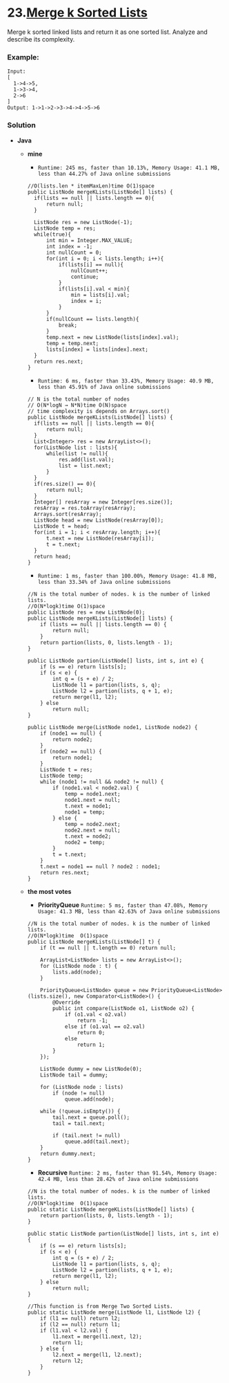# 23.[Merge k Sorted Lists](https://leetcode.com/problems/merge-k-sorted-lists/)

Merge k sorted linked lists and return it as one sorted list. Analyze and describe its complexity.

### Example:
    Input:
    [
      1->4->5,
      1->3->4,
      2->6
    ]
    Output: 1->1->2->3->4->4->5->6
    
### Solution
* **Java**
  * **mine**  
    
    * `Runtime: 245 ms, faster than 10.13%, Memory Usage: 41.1 MB, less than 44.27% of Java online submissions`
    ```
    //O(lists.len * itemMaxLen)time O(1)space
    public ListNode mergeKLists(ListNode[] lists) {
      if(lists == null || lists.length == 0){
          return null;
      }

      ListNode res = new ListNode(-1);
      ListNode temp = res;
      while(true){
          int min = Integer.MAX_VALUE;
          int index = -1;
          int nullCount = 0;
          for(int i = 0; i < lists.length; i++){
              if(lists[i] == null){
                  nullCount++;
                  continue;
              }
              if(lists[i].val < min){
                  min = lists[i].val;
                  index = i;
              }
          }
          if(nullCount == lists.length){
              break;
          }
          temp.next = new ListNode(lists[index].val);
          temp = temp.next;
          lists[index] = lists[index].next;
      }
      return res.next;
    }
    ```
    
    *  `Runtime: 6 ms, faster than 33.43%, Memory Usage: 40.9 MB, less than 45.91% of Java online submissions`
    ```
    // N is the total number of nodes
    // O(N*logN → N*N)time O(N)space   
    // time complexity is depends on Arrays.sort()
    public ListNode mergeKLists(ListNode[] lists) {
      if(lists == null || lists.length == 0){
          return null;
      }
      List<Integer> res = new ArrayList<>();
      for(ListNode list : lists){
          while(list != null){
              res.add(list.val);
              list = list.next;
          }
      }
      if(res.size() == 0){
          return null;
      }
      Integer[] resArray = new Integer[res.size()];
      resArray = res.toArray(resArray);
      Arrays.sort(resArray);
      ListNode head = new ListNode(resArray[0]);
      ListNode t = head;
      for(int i = 1; i < resArray.length; i++){
          t.next = new ListNode(resArray[i]);
          t = t.next;
      }
      return head;
    }
    ```
    
    * `Runtime: 1 ms, faster than 100.00%, Memory Usage: 41.8 MB, less than 33.34% of Java online submissions`
    ```
    //N is the total number of nodes. k is the number of linked lists.
    //O(N*logk)time O(1)space
    public ListNode res = new ListNode(0);
    public ListNode mergeKLists(ListNode[] lists) {
        if (lists == null || lists.length == 0) {
            return null;
        }
        return partion(lists, 0, lists.length - 1);
    }

    public ListNode partion(ListNode[] lists, int s, int e) {
        if (s == e) return lists[s];
        if (s < e) {
            int q = (s + e) / 2;
            ListNode l1 = partion(lists, s, q);
            ListNode l2 = partion(lists, q + 1, e);
            return merge(l1, l2);
        } else
            return null;
    }

    public ListNode merge(ListNode node1, ListNode node2) {
        if (node1 == null) {
            return node2;
        }
        if (node2 == null) {
            return node1;
        }
        ListNode t = res;
        ListNode temp;
        while (node1 != null && node2 != null) {
            if (node1.val < node2.val) {
                temp = node1.next;
                node1.next = null;
                t.next = node1;
                node1 = temp;
            } else {
                temp = node2.next;
                node2.next = null;
                t.next = node2;
                node2 = temp;
            }
            t = t.next;
        }
        t.next = node1 == null ? node2 : node1;
        return res.next;
    }
    ```
  
  * **the most votes** 
  
    * **PriorityQueue** `Runtime: 5 ms, faster than 47.08%, Memory Usage: 41.3 MB, less than 42.63% of Java online submissions`
    ```
    //N is the total number of nodes. k is the number of linked lists.
    //O(N*logk)time  O(1)space
    public ListNode mergeKLists(ListNode[] t) {
        if (t == null || t.length == 0) return null;

        ArrayList<ListNode> lists = new ArrayList<>();
        for (ListNode node : t) {
            lists.add(node);
        }

        PriorityQueue<ListNode> queue = new PriorityQueue<ListNode>(lists.size(), new Comparator<ListNode>() {
            @Override
            public int compare(ListNode o1, ListNode o2) {
                if (o1.val < o2.val)
                    return -1;
                else if (o1.val == o2.val)
                    return 0;
                else
                    return 1;
            }
        });

        ListNode dummy = new ListNode(0);
        ListNode tail = dummy;

        for (ListNode node : lists)
            if (node != null)
                queue.add(node);

        while (!queue.isEmpty()) {
            tail.next = queue.poll();
            tail = tail.next;

            if (tail.next != null)
                queue.add(tail.next);
        }
        return dummy.next;
    }
    ```
  
    * **Recursive** `Runtime: 2 ms, faster than 91.54%, Memory Usage: 42.4 MB, less than 28.42% of Java online submissions`
    ```
    //N is the total number of nodes. k is the number of linked lists.
    //O(N*logk)time  O(1)space
    public static ListNode mergeKLists(ListNode[] lists) {
        return partion(lists, 0, lists.length - 1);
    }

    public static ListNode partion(ListNode[] lists, int s, int e) {
        if (s == e) return lists[s];
        if (s < e) {
            int q = (s + e) / 2;
            ListNode l1 = partion(lists, s, q);
            ListNode l2 = partion(lists, q + 1, e);
            return merge(l1, l2);
        } else
            return null;
    }

    //This function is from Merge Two Sorted Lists.
    public static ListNode merge(ListNode l1, ListNode l2) {
        if (l1 == null) return l2;
        if (l2 == null) return l1;
        if (l1.val < l2.val) {
            l1.next = merge(l1.next, l2);
            return l1;
        } else {
            l2.next = merge(l1, l2.next);
            return l2;
        }
    }
    ```
